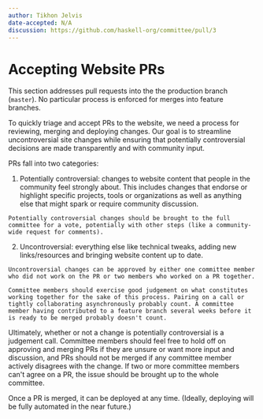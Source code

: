 ```yaml
---
author: Tikhon Jelvis
date-accepted: N/A
discussion: https://github.com/haskell-org/committee/pull/3
---
```


# Accepting Website PRs

This section addresses pull requests into the the production branch (`master`). No particular process is enforced for merges into feature branches.

To quickly triage and accept PRs to the website, we need a process for reviewing, merging and deploying changes. Our goal is to streamline uncontroversial site changes while ensuring that potentially controversial decisions are made transparently and with community input.

PRs fall into two categories:

  1. Potentially controversial: changes to website content that people in the community feel strongly about. This includes changes that endorse or highlight specific projects, tools or organizations as well as anything else that might spark or require community discussion.

    Potentially controversial changes should be brought to the full committee for a vote, potentially with other steps (like a community-wide request for comments).

  2. Uncontroversial: everything else like technical tweaks, adding new links/resources and bringing website content up to date.

    Uncontroversial changes can be approved by either one committee member who did not work on the PR or two members who worked on a PR together.

    Committee members should exercise good judgement on what constitutes working together for the sake of this process. Pairing on a call or tightly collaborating asynchronously probably count. A committee member having contributed to a feature branch several weeks before it is ready to be merged probably doesn't count.

Ultimately, whether or not a change is potentially controversial is a judgement call. Committee members should feel free to hold off on approving and merging PRs if they are unsure or want more input and discussion, and PRs should not be merged if any committee member actively disagrees with the change. If two or more committee members can't agree on a PR, the issue should be brought up to the whole committee.

Once a PR is merged, it can be deployed at any time. (Ideally, deploying will be fully automated in the near future.)
